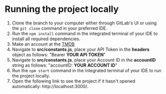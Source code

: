 # Running the project locally

1. Clone the branch to your computer either through GitLab's UI or using the `git clone` command in your preferred IDE.
2. Run the `npm install` command in the integrated terminal of your IDE to install all required dependencies.
3. Make an account at the [TMDB](https://developer.themoviedb.org/docs)
4. Navigate to **src/constants.js**, place your API Token in the **headers** object as follows: "Bearer **YOUR API TOKEN**"
5. Navigate to **src/constants.js**, place your Account ID in the **accountID** string as follows: "accountID: **YOUR ACCOUNT ID**"
6. Run the `npm start` command in the integrated terminal of your IDE to run the project locally.
7. Open the following link to see the project if it hasn't opened automatically: http://localhost:3000/.
